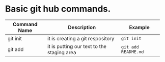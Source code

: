 # Basic git hub commands.

|Command Name|Description|Example|
|---         |---        |---|
|git init | it is creating a git respository| ```git init```|
|git add | it is putting our text to the staging area | ```git add README.md```|



